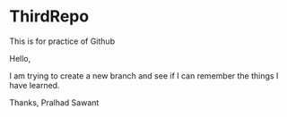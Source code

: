 # ThirdRepo
This is for practice of Github

Hello,

I am trying to create a new branch and see if I can remember the things I have learned.


Thanks,
Pralhad Sawant
